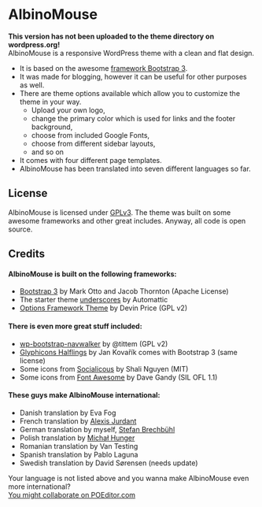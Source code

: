AlbinoMouse
===========

<strong>This version has not been uploaded to the theme directory on wordpress.org!</strong><br/>
AlbinoMouse is a responsive WordPress theme with a clean and flat design.
<ul>
<li>It is based on the awesome <a href="https://github.com/twbs/bootstrap">framework Bootstrap 3</a>.</li>
	<li>It was made for blogging, however it can be useful for other purposes as well.</li>
	<li>There are theme options available which allow you to customize the theme in your way. 
		<ul>
			<li>Upload your own logo,</li>
			<li>change the primary color which is used for links and the footer background,</li>
			<li>choose from included Google Fonts,</li>
			<li>choose from different sidebar layouts,</li>
			<li>and so on</li>
		</ul>
	</li>
	<li>It comes with four different page templates.</li>
	<li>AlbinoMouse has been translated into seven different languages so far.</li>
</ul>

<h2>License</h2>
AlbinoMouse is licensed under <a href="https://github.com/pixelstrolch/AlbinoMouse/blob/master/license.txt">GPLv3</a>. The theme was built on some awesome frameworks and other great includes. Anyway, all code is open source.

<h2>Credits</h2>
<h4>AlbinoMouse is built on the following frameworks:</h4>
<ul>
	<li><a href="https://github.com/twbs/bootstrap">Bootstrap 3</a> by Mark Otto and Jacob Thornton (Apache License)</li>
	<li>The starter theme <a href="https://github.com/Automattic/_s">underscores</a> by Automattic</li>
	<li><a href="https://github.com/devinsays/options-framework-theme">Options Framework Theme</a> by Devin Price (GPL v2)</li>
</ul>

<h4>There is even more great stuff included:</h4>
<ul>
	<li><a href="https://github.com/twittem/wp-bootstrap-navwalker">wp-bootstrap-navwalker</a> by @tittem (GPL v2)</li>
	<li><a href="http://glyphicons.com/">Glyphicons Halflings</a> by Jan Kovařík comes with Bootstrap 3 (same license)</li>
	<li>Some icons from <a href="https://github.com/shalinguyen/socialicious">Socialicous</a> by Shali Nguyen (MIT)</li>
	<li>Some icons from <a href="https://github.com/FortAwesome/Font-Awesome">Font Awesome</a> by Dave Gandy (SIL OFL 1.1)</li>
</ul>

<h4>These guys make AlbinoMouse international:</h4>
<ul>
	<li>Danish translation by Eva Fog</li>
	<li>French translation by <a href="http://effingo.be/">Alexis Jurdant</a></li>
	<li>German translation by myself, <a href="http://www.pixelstrol.ch/">Stefan Brechbühl</a></li>
	<li>Polish translation by <a href="http://blog.13mhz.kapa.pl/">Michał Hunger</a></li>
	<li>Romanian translation by Van Testing</li>
	<li>Spanish translation by Pablo Laguna</li>
	<li>Swedish translation by David Sørensen (needs update)</li>
</ul>
Your language is not listed above and you wanna make AlbinoMouse even more international?<br/>
<a href="https://poeditor.com/join/project?hash=a014ba485142acb471bb0b5394ee345a">You might collaborate on POEditor.com</a>
